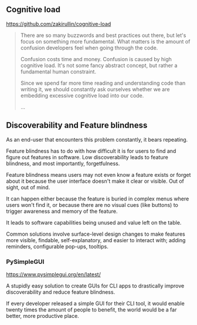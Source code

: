 ## Cognitive load
https://github.com/zakirullin/cognitive-load

>There are so many buzzwords and best practices out there, but let's focus on something more fundamental. What matters is the amount of confusion developers feel when going through the code.
>
>Confusion costs time and money. Confusion is caused by high cognitive load. It's not some fancy abstract concept, but rather a fundamental human constraint.
>
>Since we spend far more time reading and understanding code than writing it, we should constantly ask ourselves whether we are embedding excessive cognitive load into our code.
>
>...


## Discoverability and Feature blindness

As an end-user that encounters this problem constantly, it bears repeating. 

Feature blindness has to do with how difficult it is for users to find and figure out features in software. Low discoverability leads to feature blindness, and most importantly, forgetfulness. 

Feature blindness means users may not even know a feature exists or forget about it because the user interface doesn't make it clear or visible. Out of sight, out of mind.

It can happen either because the feature is buried in complex menus where users won't find it, or because there are no visual cues (like buttons) to trigger awareness and memory of the feature.

It leads to software capabilities being unused and value left on the table. 

Common solutions involve surface-level design changes to make features more visible, findable, self-explanatory, and easier to interact with; adding reminders, configurable pop-ups, tooltips.

### PySimpleGUI
https://www.pysimplegui.org/en/latest/

A stupidly easy solution to create GUIs for CLI apps to drastically improve discoverability and reduce feature blindness.

If every developer released a simple GUI for their CLI tool, it would enable twenty times the amount of people to benefit, the world would be a far better, more productive place.

